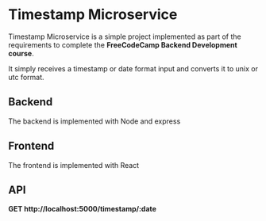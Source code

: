 # Timestamp Microservice

Timestamp Microservice is a simple project implemented as part of the requirements to complete the **FreeCodeCamp Backend Development course**.

It simply receives a timestamp or date format input and converts it to unix or utc format.

## Backend

The backend is implemented with Node and express

## Frontend

The frontend is implemented with React

## API

**GET http://localhost:5000/timestamp/:date**
